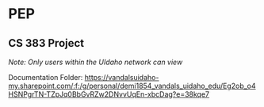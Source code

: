 # PEP
## CS 383 Project

*Note: Only users within the UIdaho network can view*

Documentation Folder: https://vandalsuidaho-my.sharepoint.com/:f:/g/personal/demi1854_vandals_uidaho_edu/Eg2ob_o4HSNPgrTN-TZpJq0BbGvRZw2DNvvUqEn-xbcDag?e=38kqe7
